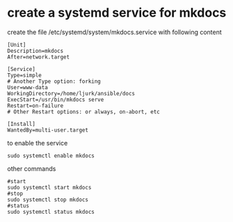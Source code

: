 create a systemd service for mkdocs
===================================

create the file /etc/systemd/system/mkdocs.service with following content

~~~~
[Unit]
Description=mkdocs
After=network.target

[Service]
Type=simple
# Another Type option: forking
User=www-data
WorkingDirectory=/home/ljurk/ansible/docs
ExecStart=/usr/bin/mkdocs serve
Restart=on-failure
# Other Restart options: or always, on-abort, etc

[Install]
WantedBy=multi-user.target
~~~~

to enable the service

~~~~
sudo systemctl enable mkdocs
~~~~


other commands 

~~~~
#start
sudo systemctl start mkdocs
#stop
sudo systemctl stop mkdocs
#status
sudo systemctl status mkdocs
~~~~
